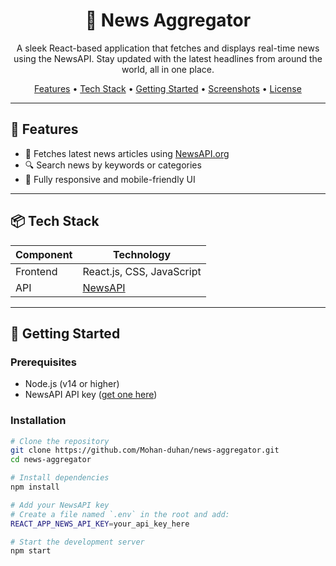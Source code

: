 <h1 align="center">📰 News Aggregator</h1>
<p align="center">A sleek React-based application that fetches and displays real-time news using the NewsAPI. Stay updated with the latest headlines from around the world, all in one place.</p>

<p align="center">
  <a href="#features">Features</a> •
  <a href="#tech-stack">Tech Stack</a> •
  <a href="#getting-started">Getting Started</a> •
  <a href="#screenshots">Screenshots</a> •
  <a href="#license">License</a>
</p>

---

## 🌟 Features

- 📰 Fetches latest news articles using [NewsAPI.org](https://newsapi.org)
- 🔍 Search news by keywords or categories
- 📱 Fully responsive and mobile-friendly UI
---

## 📦 Tech Stack

| Component | Technology |
|----------|------------|
| Frontend | React.js, CSS, JavaScript |
| API      | [NewsAPI](https://newsapi.org) |

---

## 🚀 Getting Started

### Prerequisites
- Node.js (v14 or higher)
- NewsAPI API key ([get one here](https://newsapi.org/))

### Installation

```bash
# Clone the repository
git clone https://github.com/Mohan-duhan/news-aggregator.git
cd news-aggregator

# Install dependencies
npm install

# Add your NewsAPI key
# Create a file named `.env` in the root and add:
REACT_APP_NEWS_API_KEY=your_api_key_here

# Start the development server
npm start
